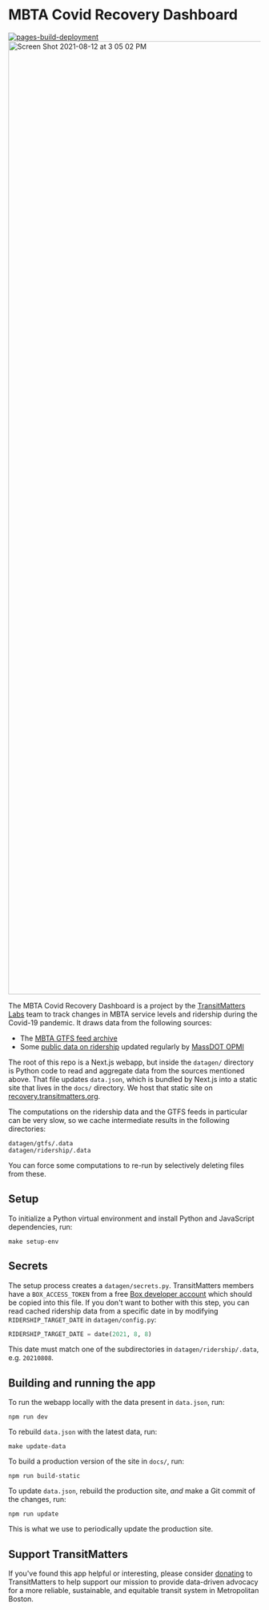 # MBTA Covid Recovery Dashboard

[![pages-build-deployment](https://github.com/transitmatters/mbta-covid-recovery-dash/actions/workflows/pages/pages-build-deployment/badge.svg)](https://github.com/transitmatters/mbta-covid-recovery-dash/actions/workflows/pages/pages-build-deployment)
<img width="1904" alt="Screen Shot 2021-08-12 at 3 05 02 PM" src="https://user-images.githubusercontent.com/2208769/129256786-5ac21cce-2d5a-42c3-823a-5533804c2abd.png">

The MBTA Covid Recovery Dashboard is a project by the [TransitMatters Labs](https://transitmatters.org/transitmatters-labs) team to track changes in MBTA service levels and ridership during the Covid-19 pandemic. It draws data from the following sources:

- The [MBTA GTFS feed archive](https://cdn.mbta.com/archive/archived_feeds.txt)
- Some [public data on ridership](https://massdot.app.box.com/s/21j0q5di9ewzl0abt6kdh5x8j8ok9964) updated regularly by [MassDOT OPMI](https://www.mass.gov/transportation-performance)

The root of this repo is a Next.js webapp, but inside the `datagen/` directory is Python code to read and aggregate data from the sources mentioned above. That file updates `data.json`, which is bundled by Next.js into a static site that lives in the `docs/` directory. We host that static site on [recovery.transitmatters.org](https://recovery.transitmatters.org).

The computations on the ridership data and the GTFS feeds in particular can be very slow, so we cache intermediate results in the following directories:

```
datagen/gtfs/.data
datagen/ridership/.data
```

You can force some computations to re-run by selectively deleting files from these.

## Setup

To initialize a Python virtual environment and install Python and JavaScript dependencies, run:

```
make setup-env
```

## Secrets

The setup process creates a `datagen/secrets.py`. TransitMatters members have a `BOX_ACCESS_TOKEN` from a free [Box developer account](https://developer.box.com/guides/authentication/tokens/) which should be copied into this file. If you don't want to bother with this step, you can read cached ridership data from a specific date in by modifying `RIDERSHIP_TARGET_DATE` in `datagen/config.py`:

```py
RIDERSHIP_TARGET_DATE = date(2021, 8, 8)
```

This date must match one of the subdirectories in `datagen/ridership/.data`, e.g. `20210808`.

## Building and running the app

To run the webapp locally with the data present in `data.json`, run:

```
npm run dev
```

To rebuild `data.json` with the latest data, run:

```
make update-data
```

To build a production version of the site in `docs/`, run:

```
npm run build-static
```

To update `data.json`, rebuild the production site, _and_ make a Git commit of the changes, run:

```
npm run update
```

This is what we use to periodically update the production site.

## Support TransitMatters

If you've found this app helpful or interesting, please consider [donating](https://transitmatters.org/donate) to TransitMatters to help support our mission to provide data-driven advocacy for a more reliable, sustainable, and equitable transit system in Metropolitan Boston.
